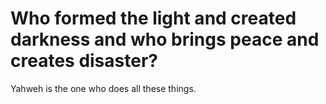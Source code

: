 # Who formed the light and created darkness and who brings peace and creates disaster?

Yahweh is the one who does all these things.
